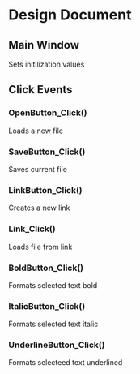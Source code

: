 # Design Document
## Main Window
  Sets initilization values
## Click Events
### OpenButton_Click()
  Loads a new file
### SaveButton_Click()
  Saves current file
### LinkButton_Click()
  Creates a new link
### Link_Click()
  Loads file from link
### BoldButton_Click()
  Formats selected text bold
### ItalicButton_Click()
  Formats selected text italic
### UnderlineButton_Click()
  Formats selecteed text underlined
